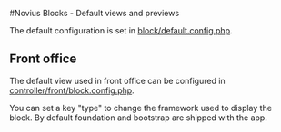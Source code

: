 #Novius Blocks - Default views and previews

The default configuration is set in [block/default.config.php](../config/block/default.config.php).

## Front office

The default view used in front office can be configured in [controller/front/block.config.php](../config/controller/front/block.config.php).

You can set a key "type" to change the framework used to display the block. By default foundation and bootstrap are shipped with the app.